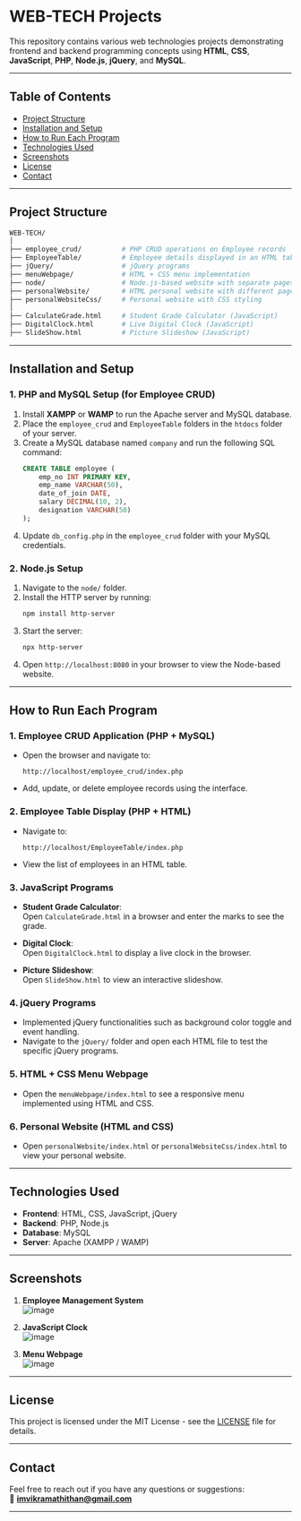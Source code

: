 
# **WEB-TECH Projects**

This repository contains various web technologies projects demonstrating frontend and backend programming concepts using **HTML**, **CSS**, **JavaScript**, **PHP**, **Node.js**, **jQuery**, and **MySQL**.

---

## **Table of Contents**

- [Project Structure](#project-structure)  
- [Installation and Setup](#installation-and-setup)  
- [How to Run Each Program](#how-to-run-each-program)  
- [Technologies Used](#technologies-used)  
- [Screenshots](#screenshots)  
- [License](#license)  
- [Contact](#contact)

---

## **Project Structure**

```bash
WEB-TECH/
│
├── employee_crud/          # PHP CRUD operations on Employee records
├── EmployeeTable/          # Employee details displayed in an HTML table
├── jQuery/                 # jQuery programs
├── menuWebpage/            # HTML + CSS menu implementation
├── node/                   # Node.js-based website with separate pages
├── personalWebsite/        # HTML personal website with different pages
├── personalWebsiteCss/     # Personal website with CSS styling
│
├── CalculateGrade.html     # Student Grade Calculator (JavaScript)
├── DigitalClock.html       # Live Digital Clock (JavaScript)
├── SlideShow.html          # Picture Slideshow (JavaScript)
```

---

## **Installation and Setup**

### 1. **PHP and MySQL Setup (for Employee CRUD)**

1. Install **XAMPP** or **WAMP** to run the Apache server and MySQL database.
2. Place the `employee_crud` and `EmployeeTable` folders in the `htdocs` folder of your server.
3. Create a MySQL database named `company` and run the following SQL command:
   ```sql
   CREATE TABLE employee (
       emp_no INT PRIMARY KEY,
       emp_name VARCHAR(50),
       date_of_join DATE,
       salary DECIMAL(10, 2),
       designation VARCHAR(50)
   );
   ```
4. Update `db_config.php` in the `employee_crud` folder with your MySQL credentials.

### 2. **Node.js Setup**

1. Navigate to the `node/` folder.
2. Install the HTTP server by running:
   ```bash
   npm install http-server
   ```
3. Start the server:
   ```bash
   npx http-server
   ```
4. Open `http://localhost:8080` in your browser to view the Node-based website.

---

## **How to Run Each Program**

### **1. Employee CRUD Application (PHP + MySQL)**  
- Open the browser and navigate to:
  ```
  http://localhost/employee_crud/index.php
  ```
- Add, update, or delete employee records using the interface.

### **2. Employee Table Display (PHP + HTML)**  
- Navigate to:
  ```
  http://localhost/EmployeeTable/index.php
  ```
- View the list of employees in an HTML table.

### **3. JavaScript Programs**

- **Student Grade Calculator**:  
  Open `CalculateGrade.html` in a browser and enter the marks to see the grade.

- **Digital Clock**:  
  Open `DigitalClock.html` to display a live clock in the browser.

- **Picture Slideshow**:  
  Open `SlideShow.html` to view an interactive slideshow.

### **4. jQuery Programs**

- Implemented jQuery functionalities such as background color toggle and event handling.
- Navigate to the `jQuery/` folder and open each HTML file to test the specific jQuery programs.

### **5. HTML + CSS Menu Webpage**  
- Open the `menuWebpage/index.html` to see a responsive menu implemented using HTML and CSS.

### **6. Personal Website (HTML and CSS)**  
- Open `personalWebsite/index.html` or `personalWebsiteCss/index.html` to view your personal website.

---

## **Technologies Used**

- **Frontend**: HTML, CSS, JavaScript, jQuery  
- **Backend**: PHP, Node.js  
- **Database**: MySQL  
- **Server**: Apache (XAMPP / WAMP)  

---

## **Screenshots**

1. **Employee Management System**  
   ![image](https://github.com/user-attachments/assets/67d18841-4162-458b-8cfb-0fabe2182329)

2. **JavaScript Clock**  
   ![image](https://github.com/user-attachments/assets/26a11773-60ba-43af-893a-3963eb7f212e)

3. **Menu Webpage**  
   ![image](https://github.com/user-attachments/assets/5f0fc775-1019-4c98-add6-8eca90ccab72)
---

## **License**

This project is licensed under the MIT License - see the [LICENSE](LICENSE) file for details.

---

## **Contact**

Feel free to reach out if you have any questions or suggestions:  
📧 **imvikramathithan@gmail.com**

---
